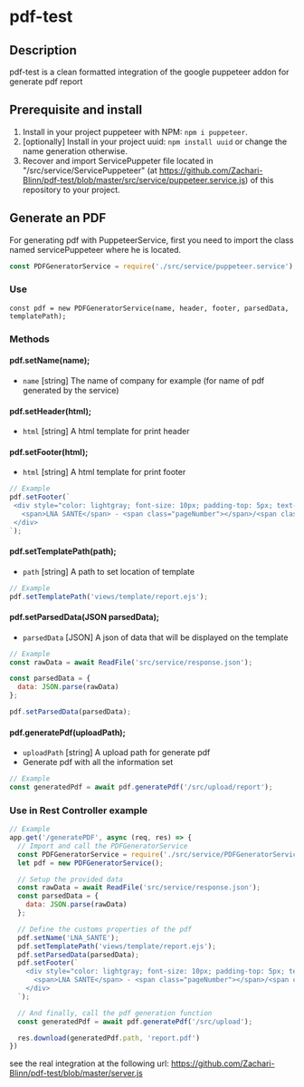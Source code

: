 # pdf-test

## Description

pdf-test is a clean formatted integration of the google puppeteer addon for generate pdf report

## Prerequisite and install

1. Install in your project puppeteer with NPM: `npm i puppeteer`.
2. [optionally] Install in your project uuid: `npm install uuid` or change the name generation otherwise.
3. Recover and import ServicePuppeter file located in "/src/service/ServicePuppeteer" (at https://github.com/Zachari-Blinn/pdf-test/blob/master/src/service/puppeteer.service.js) of this repository to your project.

## Generate an PDF

For generating pdf with PuppeteerService, first you need to import the class named servicePuppeteer where he is located.

```js
const PDFGeneratorService = require('./src/service/puppeteer.service');
```

### Use

```
const pdf = new PDFGeneratorService(name, header, footer, parsedData, templatePath);
```

### Methods

#### pdf.setName(name);
  * `name` [string] The name of company for example (for name of pdf generated by the service) 
#### pdf.setHeader(html);
  * `html` [string] A html template for print header  
#### pdf.setFooter(html);
  * `html` [string] A html template for print footer
```js
// Example
pdf.setFooter(`
 <div style="color: lightgray; font-size: 10px; padding-top: 5px; text-align: center; width: 100%;">
   <span>LNA SANTE</span> - <span class="pageNumber"></span>/<span class='totalPages'></span>
 </div>
`);
```
#### pdf.setTemplatePath(path);
  * `path` [string] A path to set location of template
```js
// Example
pdf.setTemplatePath('views/template/report.ejs');
```
#### pdf.setParsedData(JSON parsedData);
  * `parsedData` [JSON] A json of data that will be displayed on the template
```js
// Example
const rawData = await ReadFile('src/service/response.json');

const parsedData = {
  data: JSON.parse(rawData)
};

pdf.setParsedData(parsedData);
```
#### pdf.generatePdf(uploadPath);
  * `uploadPath` [string] A upload path for generate pdf
  * Generate pdf with all the information set
```js
// Example
const generatedPdf = await pdf.generatePdf('/src/upload/report');
```

### Use in Rest Controller example

```js
// Example
app.get('/generatePDF', async (req, res) => {
  // Import and call the PDFGeneratorService
  const PDFGeneratorService = require('./src/service/PDFGeneratorService.js');
  let pdf = new PDFGeneratorService();

  // Setup the provided data
  const rawData = await ReadFile('src/service/response.json');
  const parsedData = {
    data: JSON.parse(rawData)
  };

  // Define the customs properties of the pdf
  pdf.setName('LNA_SANTE');
  pdf.setTemplatePath('views/template/report.ejs');
  pdf.setParsedData(parsedData);
  pdf.setFooter(`
    <div style="color: lightgray; font-size: 10px; padding-top: 5px; text-align: center; width: 100%;">
      <span>LNA SANTE</span> - <span class="pageNumber"></span>/<span class='totalPages'></span>
    </div>
  `);

  // And finally, call the pdf generation function
  const generatedPdf = await pdf.generatePdf('/src/upload');

  res.download(generatedPdf.path, 'report.pdf')
})
```

see the real integration at the following url: https://github.com/Zachari-Blinn/pdf-test/blob/master/server.js
